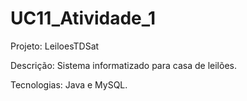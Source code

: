 # UC11_Atividade_1

Projeto: LeiloesTDSat

Descrição: Sistema informatizado para casa de leilões.

Tecnologias: Java e MySQL.
 
